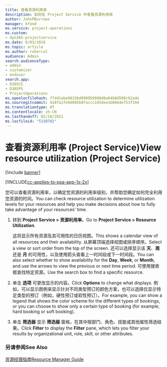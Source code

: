```yaml
---
title: 查看资源利用率
description: 如何在 Project Service 中查看资源利用率
author: JohnPBurrows
manager: kfend
ms.service: project-operations
ms.custom:
- dyn365-projectservice
ms.date: 8/03/2018
ms.topic: article
ms.author: ruhercul
audience: Admin
search.audienceType:
- admin
- customizer
- enduser
search.app:
- D365CE
- D365PS
- ProjectOperations
ms.openlocfilehash: ffd41aba98156d990956908d0a04b8d598c92ade
ms.sourcegitcommit: 418fa1fe9d605b8faccc2d5dee1b04b4e753f194
ms.translationtype: HT
ms.contentlocale: zh-CN
ms.lasthandoff: 02/10/2021
ms.locfileid: "5150702"
---
```

# <a name="view-resource-utilization-project-service"></a><span data-ttu-id="54f2b-103">查看资源利用率 (Project Service)</span><span class="sxs-lookup"><span data-stu-id="54f2b-103">View resource utilization (Project Service)</span></span>

[!include [banner](../includes/psa-now-project-operations.md)]

[!INCLUDE[cc-applies-to-psa-app-1x-2x](../includes/cc-applies-to-psa-app-1x-2x.md)]

<span data-ttu-id="54f2b-104">您可以查看资源利用率，以确定您资源的利用率级别，并帮助您确定如何完全利用您资源的时间。</span><span class="sxs-lookup"><span data-stu-id="54f2b-104">You can check resource utilization to determine utilization levels for your resources and help you make decisions about how to fully take advantage of your resources’ time.</span></span>  
  
1. <span data-ttu-id="54f2b-105">转到 **Project Service > 资源利用率**。</span><span class="sxs-lookup"><span data-stu-id="54f2b-105">Go to **Project Service > Resource Utilization**.</span></span> 

     <span data-ttu-id="54f2b-106">这将显示所有资源及其可用性的日历视图。</span><span class="sxs-lookup"><span data-stu-id="54f2b-106">This shows a calendar view of all resources and their availability.</span></span> <span data-ttu-id="54f2b-107">从屏幕顶端选择视图或排序顺序。</span><span class="sxs-lookup"><span data-stu-id="54f2b-107">Select a view or sort order from the top of the screen.</span></span> <span data-ttu-id="54f2b-108">还可以选择显示该 **天**、**周** 还是 **月** 的可用性，以及使用箭头查看上一时间段或下一时间段。</span><span class="sxs-lookup"><span data-stu-id="54f2b-108">You can also select whether to show availability for the **Day**, **Week**, or **Month**, and use the arrows to view the previous or next time period.</span></span> <span data-ttu-id="54f2b-109">可使用搜索框查找特定资源。</span><span class="sxs-lookup"><span data-stu-id="54f2b-109">Use the search box to find a specific resource.</span></span>      
  
2. <span data-ttu-id="54f2b-110">单击 **选项** 可更改显示的内容。</span><span class="sxs-lookup"><span data-stu-id="54f2b-110">Click **Options** to change what displays.</span></span> <span data-ttu-id="54f2b-111">例如，可以显示图例来显示针对不同类型预订的颜色方案，也可以选择仅显示特定类型的预订（例如，硬性预订或软性预订）。</span><span class="sxs-lookup"><span data-stu-id="54f2b-111">For example, you can show a legend that shows the color scheme for the different types of bookings, or you can choose to show only a certain type of booking (for example, hard booking or soft booking).</span></span>  

3. <span data-ttu-id="54f2b-112">单击 **筛选器** 显示 **筛选器** 窗格，在其中按部门、角色、技能或其他属性筛选结果。</span><span class="sxs-lookup"><span data-stu-id="54f2b-112">Click **Filter** to display the **Filter** pane, which lets you filter your results by organizational unit, role, skill, or other attributes.</span></span>  
  
### <a name="see-also"></a><span data-ttu-id="54f2b-113">另请参阅</span><span class="sxs-lookup"><span data-stu-id="54f2b-113">See Also</span></span>  
 [<span data-ttu-id="54f2b-114">资源经理指南</span><span class="sxs-lookup"><span data-stu-id="54f2b-114">Resource Manager Guide</span></span>](../psa/resource-manager-guide.md)
